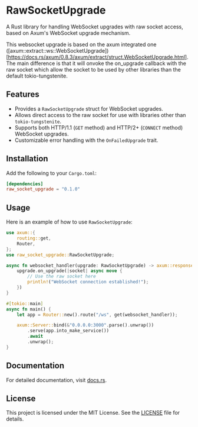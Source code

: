 # RawSocketUpgrade

A Rust library for handling WebSocket upgrades with raw socket access, based on Axum's WebSocket upgrade mechanism.


This websocket upgrade is based on the axum integrated one ([axum::extract::ws::WebSocketUpgrade])[https://docs.rs/axum/0.8.3/axum/extract/struct.WebSocketUpgrade.html]. The main difference is that it will onvoke the on_upgrade callback with the raw socket which allow the socket to be used by other libraries than the default tokio-tungstenite.

## Features

- Provides a `RawSocketUpgrade` struct for WebSocket upgrades.
- Allows direct access to the raw socket for use with libraries other than `tokio-tungstenite`.
- Supports both HTTP/1.1 (`GET` method) and HTTP/2+ (`CONNECT` method) WebSocket upgrades.
- Customizable error handling with the `OnFailedUpgrade` trait.

## Installation

Add the following to your `Cargo.toml`:

```toml
[dependencies]
raw_socket_upgrade = "0.1.0"
```

## Usage

Here is an example of how to use `RawSocketUpgrade`:

```rust
use axum::{
    routing::get,
    Router,
};
use raw_socket_upgrade::RawSocketUpgrade;

async fn websocket_handler(upgrade: RawSocketUpgrade) -> axum::response::Response {
    upgrade.on_upgrade(|socket| async move {
        // Use the raw socket here
        println!("WebSocket connection established!");
    })
}

#[tokio::main]
async fn main() {
    let app = Router::new().route("/ws", get(websocket_handler));

    axum::Server::bind(&"0.0.0.0:3000".parse().unwrap())
        .serve(app.into_make_service())
        .await
        .unwrap();
}
```

## Documentation

For detailed documentation, visit [docs.rs](https://docs.rs).

## License

This project is licensed under the MIT License. See the [LICENSE](LICENSE) file for details.
